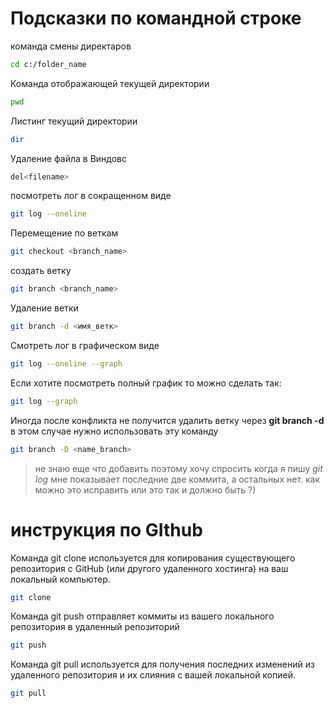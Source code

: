 # Подсказки по командной строке

команда смены директаров 

```sh
cd c:/folder_name
```
Команда отображающей текущей директории
```sh
pwd
```
Листинг текущий директории
```sh
dir
```
Удаление файла в Виндовс
```sh
del<filename>
```
посмотреть лог в сокращенном виде 
```sh
git log --oneline
```

Перемещение по веткам 
```sh
git checkout <branch_name>
```

создать ветку
```sh
git branch <branch_name>
```
Удаление ветки
```sh
git branch -d <имя_ветк>
```
Смотреть лог в графическом виде
```sh
git log --oneline --graph
```
Если хотите посмотреть полный график то можно сделать так:
```sh
git log --graph
```

Иногда после конфликта не получится удалить ветку через **git branch -d** в этом случае нужно использовать эту команду
```sh
git branch -D <name_branch>
```

> не знаю еще что добавить поэтому хочу спросить когда я пишу *git log*  мне показывает последние две коммита, а остальных нет. как можно это исправить или это так и должно быть ?) 

# инструкция по GIthub

Команда git clone используется для копирования существующего репозитория с GitHub (или другого удаленного хостинга) на ваш локальный компьютер.
```sh
git clone
```
Команда git push отправляет коммиты из вашего локального репозитория в удаленный репозиторий
```sh
git push
```
Команда git pull используется для получения последних изменений из удаленного репозитория и их слияния с вашей локальной копией.
```sh
git pull
```